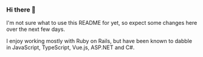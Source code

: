 ### Hi there 👋

I'm not sure what to use this README for yet, so expect some changes here over the next few days.

I enjoy working mostly with Ruby on Rails, but have been known to dabble in JavaScript, TypeScript, Vue.js, ASP.NET and C#.

<!--
**matthewl/matthewl** is a ✨ _special_ ✨ repository because its `README.md` (this file) appears on your GitHub profile.

Here are some ideas to get you started:

- 🔭 I’m currently working on ...
- 🌱 I’m currently learning ...
- 👯 I’m looking to collaborate on ...
- 🤔 I’m looking for help with ...
- 💬 Ask me about ...
- 📫 How to reach me: ...
- 😄 Pronouns: ...
- ⚡ Fun fact: ...
-->
